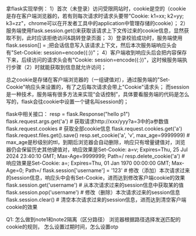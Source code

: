 拿flask实现举例：
1）首次（未登录）访问受限网站时，cookie是空的（cookie是存在客户端浏览器的，若有则每次请求时请求头要带"Cookie: k1=xx; k2=yy; k3=zz"，chrome可以在开发者工具中的application中管理存储的cookie）；
2）服务端使用flask.session.get(<id>)来获取该请求上下文传过来的cookie信息，显然获取不到，此时应该拒绝访问&跳转登录页面；
3）登录校验成功时，服务端使用flask.session[<id>] = <value>;把会话信息写入该请求上下文，然后本次服务端响应头会有"Set-Cookie: session=encode({<id>:<value>})"；
4）客户端收到响应头后会把内容保存下来，后续访问的请求头会有"Cookie: session=encode({<id>:<value>})"，这时候服务端执行步骤（2）时就能获取到信息就允许访问；

总之cookie是存储在客户端浏览器的（一组键值对），通过服务端的"Set-Cookie"响应头来设置的，有了之后每次请求会带上"Cookie"请求头；
而session是一种技术，服务端有很多方法来实现“会话控制”，具体要看服务端的代码是怎么写的，flask会往cookie中设置一个键名叫session的；

flask中相关接口：
resp = flask.Response("hello p1")
flask.request.args.get('a')  # 获取请求http://xxx/yyy?a=3中的a参数值
flask.request.cookies  # 获取全部cookie信息
flask.request.cookies.get('a')
flask.request.files.get().save()
resp.set_cookie('a', 'v', max_age=9999999)  # max_age是秒级别的ttl，到期后浏览器会自动删除，响应只有增量键值对，浏览器仍会保留历史其他键值对，响应效果是Set-Cookie: a=v; Expires=Thu, 25 Jul 2024 23:40:10 GMT; Max-Age=9999999; Path=/
resp.delete_cookie('a')  # 响应效果是Set-Cookie: a=; Expires=Thu, 01 Jan 1970 00:00:00 GMT; Max-Age=0; Path=/
flask.session['username'] = '123' # 修改（添加）本次请求过来的session信息，响应头中会有Set-Cookie，进而达到修改客户端cookie的效果
flask.session.get('username') # 从本次请求过来的session信息中获取某<id>的值
flask.session.pop('username') # 修改（删除）本次请求过来的session信息
flask.session.clear() # 清空本次请求过来的session信息，进而达到清空客户端cookie的效果

Q1:
怎么做到note1和note2隔离（区分路径）
浏览器根据路径选择发送匹配的cookie的规则，
怎么设置过期时间，怎么设置otp